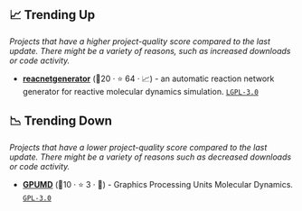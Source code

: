## 📈 Trending Up

_Projects that have a higher project-quality score compared to the last update. There might be a variety of reasons, such as increased downloads or code activity._

- <b><a href="https://github.com/deepmodeling/reacnetgenerator">reacnetgenerator</a></b> (🥈20 ·  ⭐ 64 · 📈) - an automatic reaction network generator for reactive molecular dynamics simulation. <code><a href="http://bit.ly/37RvQcA">LGPL-3.0</a></code>

## 📉 Trending Down

_Projects that have a lower project-quality score compared to the last update. There might be a variety of reasons such as decreased downloads or code activity._

- <b><a href="https://github.com/deepmodeling/GPUMD">GPUMD</a></b> (🥉10 ·  ⭐ 3 · 🐣) - Graphics Processing Units Molecular Dynamics. <code><a href="http://bit.ly/2M0xdwT">GPL-3.0</a></code>

